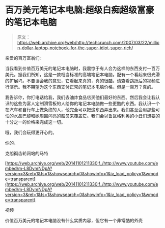 # 百万美元笔记本电脑:超级白痴超级富豪的笔记本电脑

> 原文：<https://web.archive.org/web/http://techcrunch.com/2007/03/22/million-dollar-laptop-notebook-for-the-super-idiot-super-rich/>

亲爱的百万富翁们:

当我看到价值百万美元的笔记本电脑时，我震惊于有人会为这样的东西支付一百万美元。据我们所知，这是一款相当标准的高端笔记本电脑，配有一个看起来很光滑的扩展坞。不要误会我的意思，它看起来真的，真的很酷，请查看跳跃后的视频进行演示。我不期望为这个东西支付正常的笔记本电脑价格。但是一百万？真的。

我告诉你，你打电话给我，我们去油炸食品店买他们最好的东西。然后我会让我认识的这些为富人定制滑雪板的人给你的笔记本电脑做一些更酷的东西。我认识一个在汽车和自行车上做条纹的人，他完全可以把这东西弄出来。我们甚至会用那些可怕的水晶巴黎和她周围闪亮的船员来覆盖它。我们会以鲁瓦格利奥的小丑们想要的十分之一的价格来完成这一切。

哦，我们会玩得更开心的。

你的，

克朗彻齿轮网站的马特

 [https://web.archive.org/web/20141101211330if_/http://www.youtube.com/embed/m-L8DvmNDpA?version=3&rel=1&fs=1&showsearch=0&showinfo=1&iv_load_policy=1&wmode=transparent](https://web.archive.org/web/20141101211330if_/http://www.youtube.com/embed/m-L8DvmNDpA?version=3&rel=1&fs=1&showsearch=0&showinfo=1&iv_load_policy=1&wmode=transparent)

视频

价值百万美元的笔记本电脑没有什么实质内容，但它有一个非常酷的外壳
